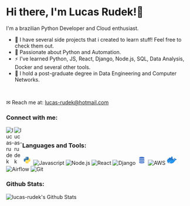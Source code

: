 # Hi there, I'm Lucas Rudek!👋

I'm a brazilian Python Developer and Cloud enthusiast.

- 🔭 I have several side projects that i created to learn stuff! Feel free to check them out.
- 🐍 Passionate about Python and Automation.
- ⚡ I've learned Python, JS, React, Django, Node.js, SQL, Data Analysis, Docker and several other tools.
- 💪 I hold a post-graduate degree in Data Engineering and Computer Networks.

<br/>

✉ Reach me at: lucas-rudek@hotmail.com


### Connect with me:

<a target="_blank" href="https://www.linkedin.com/in/lucas-rudek-7234b813b"><img align="left" alt="lucas-rudek" width="22px" src="https://cdn.jsdelivr.net/npm/simple-icons@v3/icons/linkedin.svg" /></a>
<a target="_blank" href="https://www.instagram.com/lucasrudk"> <img align="left" alt="lucas-rudek" width="22px" src="https://cdn.jsdelivr.net/npm/simple-icons@v3/icons/instagram.svg" /></a>

<br/>

### Languages and Tools:

<p align="left">
  <img alt="Python" width="26px" src="https://raw.githubusercontent.com/github/explore/78df643247d429f6cc873026c0622819ad797942/topics/python/python.png"/>
  <img alt="Javascript" width="26px" src="https://www.svgrepo.com/show/349419/javascript.svg"/>
  <img alt="Node.js" width="26px" src="https://www.svgrepo.com/show/452075/node-js.svg"/>
  <img alt="React" width="26px" src="https://www.svgrepo.com/show/493719/react-javascript-js-framework-facebook.svg"/>
  <img alt="Django" width="26px" src="https://www.svgrepo.com/show/353656/django.svg"/>
  <img alt="SQL" width="26px" src="https://raw.githubusercontent.com/github/explore/80688e429a7d4ef2fca1e82350fe8e3517d3494d/topics/sql/sql.png"/>
  <img title="AWS" alt="AWS" width="26px" src="https://raw.githubusercontent.com/Thomas-George-T/Thomas-George-T/master/assets/aws.svg"/>
  <img title="Docker" alt="Docker" width="26px" src="https://raw.githubusercontent.com/github/explore/a4ba4662de82e90f5f9b28aa37536cf00f4e50bb/topics/docker-image/docker-image.png"/>
  <img title="Airflow" alt="Airflow" width="26px" src="https://avatars.githubusercontent.com/u/33643075?s=280&v=4"/>
  <img title="Git" alt="Git" width="26px" src="https://upload.wikimedia.org/wikipedia/commons/thumb/3/3f/Git_icon.svg/2048px-Git_icon.svg.png"/>
</p>

### Github Stats:
<p align="left">
  <img alt="lucas-rudek's Github Stats" src="https://github-readme-stats.vercel.app/api?username=lucas-rudek&show_icons=true&theme=dracula&hide_border=false&include_all_commits=true&count_private=true" />
</p>

